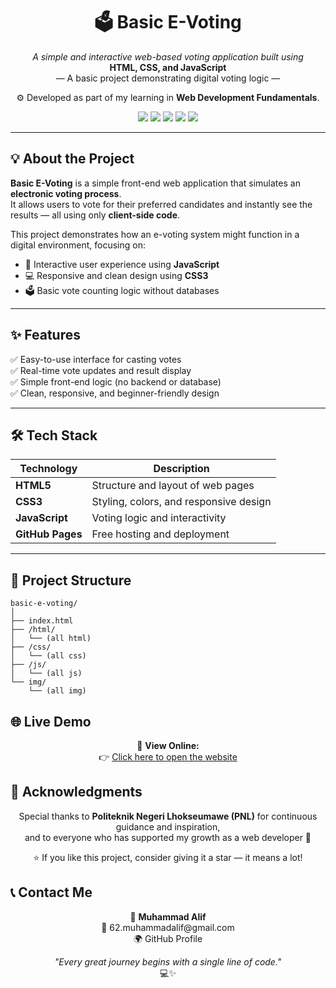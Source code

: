 <h1 align="center">🗳️ Basic E-Voting</h1>

<p align="center">
  <i>A simple and interactive web-based voting application built using</i><br>
  <b>HTML, CSS, and JavaScript</b><br>
  — A basic project demonstrating digital voting logic —
</p>

<p align="center">
  ⚙️ Developed as part of my learning in <b>Web Development Fundamentals</b>.
</p>

<p align="center">
  <a href="https://muhammadalif69.github.io/basic-e-voting/"><img src="https://img.shields.io/badge/🌍 Live_Demo-Visit-blue?style=for-the-badge"></a>
  <img src="https://img.shields.io/badge/HTML5-orange?style=for-the-badge&logo=html5&logoColor=white">
  <img src="https://img.shields.io/badge/CSS3-blue?style=for-the-badge&logo=css3&logoColor=white">
  <img src="https://img.shields.io/badge/JavaScript-yellow?style=for-the-badge&logo=javascript&logoColor=black">
  <img src="https://img.shields.io/badge/Made%20with%20❤️%20in-Indonesia-red?style=for-the-badge">
</p>

---

## 💡 About the Project

**Basic E-Voting** is a simple front-end web application that simulates an **electronic voting process**.  
It allows users to vote for their preferred candidates and instantly see the results — all using only **client-side code**.

This project demonstrates how an e-voting system might function in a digital environment, focusing on:

- 🧭 Interactive user experience using **JavaScript**  
- 💻 Responsive and clean design using **CSS3**  
- 🗳️ Basic vote counting logic without databases  

---

## ✨ Features

✅ Easy-to-use interface for casting votes  
✅ Real-time vote updates and result display  
✅ Simple front-end logic (no backend or database)  
✅ Clean, responsive, and beginner-friendly design  

---

## 🛠️ Tech Stack

| Technology | Description |
|-------------|-------------|
| **HTML5** | Structure and layout of web pages |
| **CSS3** | Styling, colors, and responsive design |
| **JavaScript** | Voting logic and interactivity |
| **GitHub Pages** | Free hosting and deployment |

---

## 📂 Project Structure

```plaintext
basic-e-voting/
│
├── index.html
├── /html/
│   └── (all html)
├── /css/
│   └── (all css)
├── /js/
│   └── (all js)
└── img/
    └── (all img)
```

## 🌐 Live Demo

<p align="center">
  🚀 <b>View Online:</b><br>
  👉 <a href="https://muhammadalif69.github.io/website-basic-pnl/">Click here to open the website</a>
</p>

## 💬 Acknowledgments

<p align="center">
  Special thanks to <b>Politeknik Negeri Lhokseumawe (PNL)</b> for continuous guidance and inspiration,<br>
  and to everyone who has supported my growth as a web developer 🙌
</p>

<p align="center">
  ⭐ If you like this project, consider giving it a star — it means a lot!
</p>

## 📞 Contact Me

<p align="center">
  👤 <b>Muhammad Alif</b><br>
  📧 <a style="text-decoration:none;" href="mailto:62.muhammadalif@gmail.com">62.muhammadalif@gmail.com</a><br>
  🌍 <a style="text-decoration:none;" href="https://github.com/muhammadalif69">GitHub Profile</a>
</p>

<p align="center">
  <i>"Every great journey begins with a single line of code."</i><br>
  💻✨
</p>
